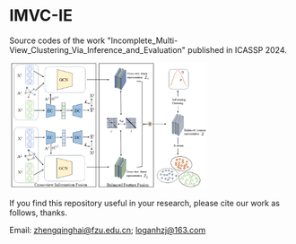 # IMVC-IE
Source codes of the work "Incomplete_Multi-View_Clustering_Via_Inference_and_Evaluation" published in ICASSP 2024.

<img src="./framework_fig.png" width="70%">

If you find this repository useful in your research, please cite our work as follows, thanks.

Email: zhengqinghai@fzu.edu.cn; loganhzj@163.com
